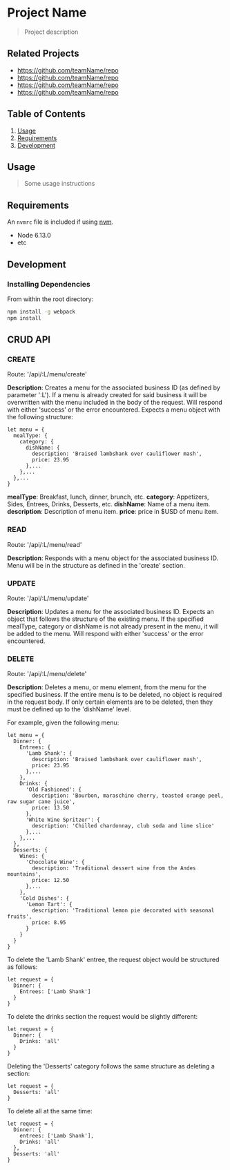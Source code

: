 # Project Name

> Project description

## Related Projects

  - https://github.com/teamName/repo
  - https://github.com/teamName/repo
  - https://github.com/teamName/repo
  - https://github.com/teamName/repo

## Table of Contents

1. [Usage](#Usage)
1. [Requirements](#requirements)
1. [Development](#development)

## Usage

> Some usage instructions

## Requirements

An `nvmrc` file is included if using [nvm](https://github.com/creationix/nvm).

- Node 6.13.0
- etc

## Development

### Installing Dependencies

From within the root directory:

```sh
npm install -g webpack
npm install
```
## CRUD API

### CREATE

Route: '/api/:L/menu/create'

  **Description**: Creates a menu for the associated business ID (as defined by parameter ':L').
               If a menu is already created for said business it will be overwritten with the menu
               included in the body of the request.
               Will respond with either 'success' or the error encountered.
               Expects a menu object with the following structure:

    let menu = { 
      mealType: {
        category: {
          dishName: {
            description: 'Braised lambshank over cauliflower mash',
            price: 23.95
          },...
        },...
      },...
    }

  **mealType**: Breakfast, lunch, dinner, brunch, etc.
  **category**: Appetizers, Sides, Entrees, Drinks, Desserts, etc.
  **dishName**: Name of a menu item.
  **description**: Description of menu item.
  **price**: price in $USD of menu item.

### READ

Route: '/api/:L/menu/read'

  **Description**: Responds with a menu object for the associated business ID.
               Menu will be in the structure as defined in the 'create' section.

### UPDATE

Route: '/api/:L/menu/update'

  **Description**: Updates a menu for the associated business ID. 
               Expects an object that follows the structure of the existing menu.
               If the specified mealType, category or dishName is not already present
               in the menu, it will be added to the menu.
               Will respond with either 'success' or the error encountered.

### DELETE

Route: '/api/:L/menu/delete'

  **Description**: Deletes a menu, or menu element, from the menu for the specified business.
               If the entire menu is to be deleted, no object is required in the request body.
               If only certain elements are to be deleted, then they must be defined up to the 'dishName' level.

For example, given the following menu:

    let menu = {
      Dinner: {
        Entrees: {
          'Lamb Shank': {
            description: 'Braised lambshank over cauliflower mash',
            price: 23.95
          },...
        },
        Drinks: {
          'Old Fashioned': {
            description: 'Bourbon, maraschino cherry, toasted orange peel, raw sugar cane juice',
            price: 13.50
          },
          'White Wine Spritzer': {
            description: 'Chilled chardonnay, club soda and lime slice'
          },...
        },...
      },
      Desserts: {
        Wines: {
          'Chocolate Wine': {
            description: 'Traditional dessert wine from the Andes mountains',
            price: 12.50
          },...
        },
        'Cold Dishes': {
          'Lemon Tart': {
            description: 'Traditional lemon pie decorated with seasonal fruits',
            price: 8.95
          }
        }
      }
    }


To delete the 'Lamb Shank' entree, the request object would be structured as follows:

    let request = {
      Dinner: {
        Entrees: ['Lamb Shank']
      }
    }

To delete the drinks section the request would be slightly different:

    let request = {
      Dinner: {
        Drinks: 'all'
      }
    }

Deleting the 'Desserts' category follows the same structure as deleting a section:

    let request = {
      Desserts: 'all'
    }

To delete all at the same time:

    let request = {
      Dinner: {
        entrees: ['Lamb Shank'],
        Drinks: 'all'
      },
      Desserts: 'all'
    }